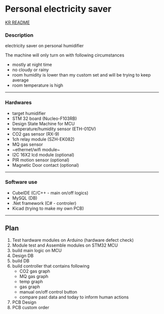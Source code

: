 # Personal electricity saver

[KR README](https://github.com/JulyJun/pes/blob/main/READMEko.md)

### Description
 electricity saver on personal humidifier


 
The machine will only turn on with following circumstances

- mostly at night time
- no cloudy or rainy
- room humidity is lower than my custom set and will be trying to keep average
- room temperature is high

* * *

### Hardwares
- target humidifier
- STM 32 board (Nucleo-F103RB)
- Design State Machine for MCU
- temperature/humidity sensor (ETH-01DV)
- CO2 gas sensor (RX-9)
- 1ch relay module (SZH-EK082)
- MQ gas sensor
- ~ethernet/wifi module~
- I2C 16X2 lcd module (optional)
- PIR motion sensor (optional)
- Magnetic Door contact (optional)

 * * *

### Software use
- CubeIDE (C/C++ - main on/off logics)
- MySQL (DB)
- .Net framework (C# - controler)
- Kicad (trying to make my own PCB)

* * *

## Plan

1. Test hardware modules on Arduino (hardware defect check)
2. Module test and Assemble modules on STM32 MCU
3. build main logic on MCU
4. Design DB
5. build DB
6. build controller that contains following
   - CO2 gas graph
   - MQ gas graph
   - temp graph
   - gas graph
   - manual on/off control button
   - compare past data and today to inform human actions
7. PCB Design
8. PCB custom order

